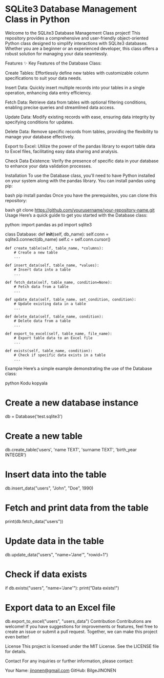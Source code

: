 # SQLite3 Database Management Class in Python
Welcome to the SQLite3 Database Management Class project! This repository provides a comprehensive and user-friendly object-oriented Python class designed to simplify interactions with SQLite3 databases. Whether you are a beginner or an experienced developer, this class offers a robust solution for managing your data seamlessly.

Features
✨ Key Features of the Database Class:

Create Tables: Effortlessly define new tables with customizable column specifications to suit your data needs.

Insert Data: Quickly insert multiple records into your tables in a single operation, enhancing data entry efficiency.

Fetch Data: Retrieve data from tables with optional filtering conditions, enabling precise queries and streamlined data access.

Update Data: Modify existing records with ease, ensuring data integrity by specifying conditions for updates.

Delete Data: Remove specific records from tables, providing the flexibility to manage your database effectively.

Export to Excel: Utilize the power of the pandas library to export table data to Excel files, facilitating easy data sharing and analysis.

Check Data Existence: Verify the presence of specific data in your database to enhance your data validation processes.

Installation
To use the Database class, you'll need to have Python installed on your system along with the pandas library. You can install pandas using pip:

bash
pip install pandas
Once you have the prerequisites, you can clone this repository:

bash
git clone https://github.com/yourusername/your-repository-name.git
Usage
Here’s a quick guide to get you started with the Database class:

python:
import pandas as pd
import sqlite3

class Database:
    def __init__(self, db_name):
        self.conn = sqlite3.connect(db_name)
        self.c = self.conn.cursor()

    def create_table(self, table_name, *columns):
        # Create a new table
        ...

    def insert_data(self, table_name, *values):
        # Insert data into a table
        ...

    def fetch_data(self, table_name, condition=None):
        # Fetch data from a table
        ...

    def update_data(self, table_name, set_condition, condition):
        # Update existing data in a table
        ...

    def delete_data(self, table_name, condition):
        # Delete data from a table
        ...

    def export_to_excel(self, table_name, file_name):
        # Export table data to an Excel file
        ...

    def exists(self, table_name, condition):
        # Check if specific data exists in a table
        ...
Example
Here’s a simple example demonstrating the use of the Database class:

python
Kodu kopyala
# Create a new database instance
db = Database('test.sqlite3')

# Create a new table
db.create_table('users', 'name TEXT', 'surname TEXT', 'birth_year INTEGER')

# Insert data into the table
db.insert_data("users", "John", "Doe", 1990)

# Fetch and print data from the table
print(db.fetch_data("users"))

# Update data in the table
db.update_data("users", "name='Jane'", "rowid=1")

# Check if data exists
if db.exists("users", "name='Jane'"):
    print("Data exists!")

# Export data to an Excel file
db.export_to_excel("users", "users_data")
Contribution
Contributions are welcome! If you have suggestions for improvements or features, feel free to create an issue or submit a pull request. Together, we can make this project even better!

License
This project is licensed under the MIT License. See the LICENSE file for details.

Contact
For any inquiries or further information, please contact:

Your Name: jinonen@gmail.com
GitHub: BilgeJINONEN
